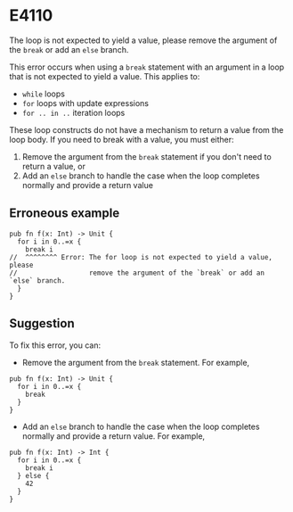 # E4110

The loop is not expected to yield a value, please remove the argument of the
`break` or add an `else` branch.

This error occurs when using a `break` statement with an argument in a loop that
is not expected to yield a value. This applies to:

- `while` loops
- `for` loops with update expressions
- `for .. in ..` iteration loops

These loop constructs do not have a mechanism to return a value from the loop
body. If you need to break with a value, you must either:

1. Remove the argument from the `break` statement if you don't need to return a
   value, or
2. Add an `else` branch to handle the case when the loop completes normally and
   provide a return value

## Erroneous example

```moonbit
pub fn f(x: Int) -> Unit {
  for i in 0..=x {
    break i
//  ^^^^^^^^ Error: The for loop is not expected to yield a value, please
//                  remove the argument of the `break` or add an `else` branch.
  }
}
```

## Suggestion

To fix this error, you can:

- Remove the argument from the `break` statement. For example,

```moonbit
pub fn f(x: Int) -> Unit {
  for i in 0..=x {
    break
  }
}
```

- Add an `else` branch to handle the case when the loop completes normally and
  provide a return value. For example,

```moonbit
pub fn f(x: Int) -> Int {
  for i in 0..=x {
    break i
  } else {
    42
  }
}
```
